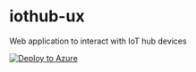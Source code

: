 # iothub-ux

Web application to interact with IoT hub devices

[![Deploy to Azure](https://aka.ms/deploytoazurebutton)](https://portal.azure.com/#create/Microsoft.Template/uri/https%3A%2F%2Fraw.githubusercontent.com%2Fiotmodels%2Fiothub-ux%2Fmaster%2Fazuredeploy.json)

